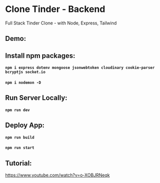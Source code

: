 # Clone Tinder - Backend

Full Stack Tinder Clone - with Node, Express, Tailwind

## Demo:

## Install npm packages:

#### `npm i express dotenv mongoose jsonwebtoken cloudinary cookie-parser bcryptjs socket.io`

#### `npm i nodemon -D`

## Run Server Locally:

#### `npm run dev`

## Deploy App:

#### `npm run build`

#### `npm run start`

## Tutorial:

https://www.youtube.com/watch?v=o-XOBJRNeqk
